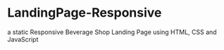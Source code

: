 # LandingPage-Responsive
a static Responsive Beverage Shop Landing Page using HTML, CSS and JavaScript
